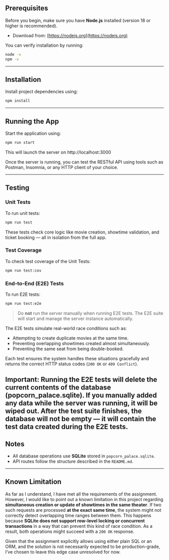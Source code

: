 ## Prerequisites

Before you begin, make sure you have **Node.js** installed (version 18 or higher is recommended).

- Download from: [https://nodejs.org](https://nodejs.org)

You can verify installation by running:

```bash
node -v
npm -v
```
---
## Installation

Install project dependencies using:

```bash
npm install
```
---

## Running the App

Start the application using:

```bash
npm run start
```

This will launch the server on http://localhost:3000

Once the server is running, you can test the RESTful API using tools such as Postman, Insomnia, or any HTTP client of your choice.

---

## Testing

### Unit Tests

To run unit tests:

```bash
npm run test
```
These tests check core logic like movie creation, showtime validation, and ticket booking — all in isolation from the full app.

### Test Coverage

To check test coverage of the Unit Tests:

```bash
npm run test:cov
```

### End-to-End (E2E) Tests

To run E2E tests:

```bash
npm run test:e2e
```
> Do **not** run the server manually when running E2E tests. The E2E suite will start and manage the server instance automatically.

The E2E tests simulate real-world race conditions such as:
- Attempting to create duplicate movies at the same time.
- Preventing overlapping showtimes created almost simultaneously.
- Preventing the same seat from being double-booked.

Each test ensures the system handles these situations gracefully and returns the correct HTTP status codes (`200 OK` or `409 Conflict`).

Important: Running the E2E tests will delete the current contents of the database (popcorn_palace.sqlite).
If you manually added any data while the server was running, it will be wiped out.
After the test suite finishes, the database will not be empty — it will contain the test data created during the E2E tests.
---

## Notes

- All database operations use **SQLite** stored in `popcorn_palace.sqlite`.
- API routes follow the structure described in the `README.md`.

---

## Known Limitation

As far as I understand, I have met all the requirements of the assignment. However, I would like to point out a known limitation in this project regarding **simultaneous creation or update of showtimes in the same theater**. If two such requests are processed **at the exact same time**, the system might not correctly detect overlapping time ranges between them. This happens because **SQLite does not support row-level locking or concurrent transactions** in a way that can prevent this kind of race condition. As a result, both operations might succeed with a `200 OK` response.

Given that the assignment explicitly allows using either plain SQL or an ORM, and the solution is not necessarily expected to be production-grade, I’ve chosen to leave this edge case unresolved for now.

